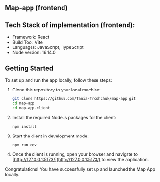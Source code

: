 ## Map-app (frontend)

## Tech Stack of implementation (frontend):

- Framework: React
- Build Tool: Vite
- Languages: JavaScript, TypeScript
- Node version: 16.14.0

## Getting Started

To set up and run the app locally, follow these steps:

1. Clone this repository to your local machine:

    ```bash
    git clone https://github.com/Tania-Troshchuk/map-app.git
    cd map-app
    cd map-app-client
    ```

2. Install the required Node.js packages for the client:

    ```bash
    npm install
    ```

3. Start the client in development mode:

    ```bash
    npm run dev
    ```

9. Once the client is running, open your browser and navigate to [http://127.0.0.1:5173/](http://127.0.0.1:5173/) to view the application.

Congratulations! You have successfully set up and launched the Map App locally.
